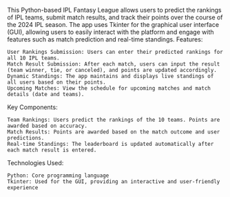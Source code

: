 This Python-based IPL Fantasy League allows users to predict the rankings of IPL teams, submit match results, and track their points over the course of the 2024 IPL season. The app uses Tkinter for the graphical user interface (GUI), allowing users to easily interact with the platform and engage with features such as match prediction and real-time standings.
Features:

    User Rankings Submission: Users can enter their predicted rankings for all 10 IPL teams.
    Match Result Submission: After each match, users can input the result (team winner, tie, or canceled), and points are updated accordingly.
    Dynamic Standings: The app maintains and displays live standings of all users based on their points.
    Upcoming Matches: View the schedule for upcoming matches and match details (date and teams).

Key Components:

    Team Rankings: Users predict the rankings of the 10 teams. Points are awarded based on accuracy.
    Match Results: Points are awarded based on the match outcome and user predictions.
    Real-time Standings: The leaderboard is updated automatically after each match result is entered.

Technologies Used:

    Python: Core programming language
    Tkinter: Used for the GUI, providing an interactive and user-friendly experience
